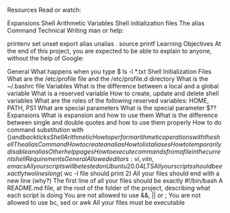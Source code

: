 Resources
Read or watch:

Expansions
Shell Arithmetic
Variables
Shell initialization files
The alias Command
Technical Writing
man or help:

printenv
set
unset
export
alias
unalias
.
source
printf
Learning Objectives
At the end of this project, you are expected to be able to explain to anyone, without the help of Google:

General
What happens when you type $ ls -l *.txt
Shell Initialization Files
What are the /etc/profile file and the /etc/profile.d directory
What is the ~/.bashrc file
Variables
What is the difference between a local and a global variable
What is a reserved variable
How to create, update and delete shell variables
What are the roles of the following reserved variables: HOME, PATH, PS1
What are special parameters
What is the special parameter $??
Expansions
What is expansion and how to use them
What is the difference between single and double quotes and how to use them properly
How to do command substitution with $() and backticks
Shell Arithmetic
How to perform arithmetic operations with the shell
The alias Command
How to create an alias
How to list aliases
How to temporarily disable an alias
Other help pages
How to execute commands from a file in the current shell
Requirements
General
Allowed editors: vi, vim, emacs
All your scripts will be tested on Ubuntu 20.04 LTS
All your scripts should be exactly two lines long ($ wc -l file should print 2)
All your files should end with a new line (why?)
The first line of all your files should be exactly #!/bin/bash
A README.md file, at the root of the folder of the project, describing what each script is doing
You are not allowed to use &&, || or ;
You are not allowed to use bc, sed or awk
All your files must be executable
